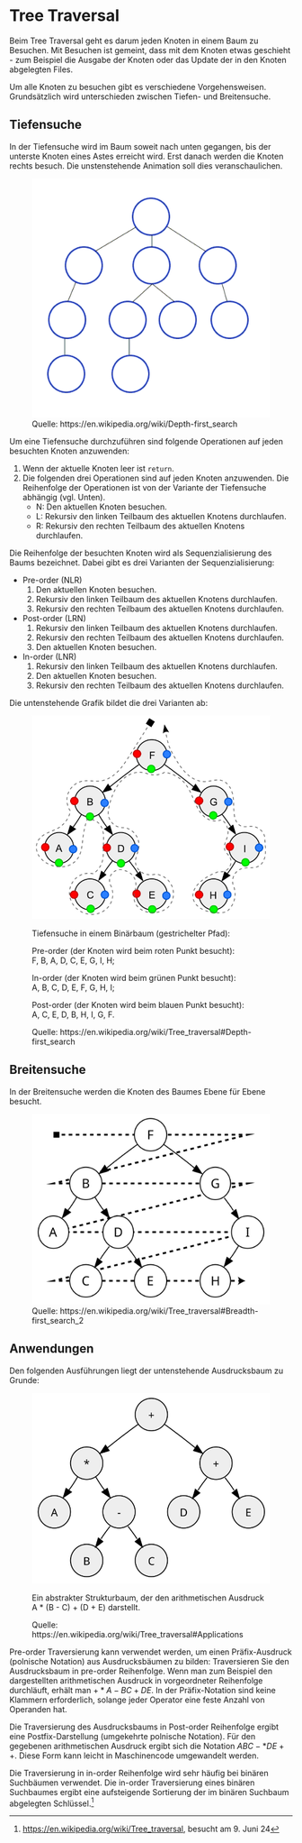 # Tree Traversal

Beim Tree Traversal geht es darum jeden Knoten in einem Baum zu
Besuchen. Mit Besuchen ist gemeint, dass mit dem Knoten etwas geschieht
\- zum Beispiel die Ausgabe der Knoten oder das Update der in
den Knoten abgelegten Files.

Um alle Knoten zu besuchen gibt es verschiedene Vorgehensweisen.
Grundsätzlich wird unterschieden zwischen Tiefen- und Breitensuche.

## Tiefensuche

In der Tiefensuche wird im Baum soweit nach unten gegangen, bis der
unterste Knoten eines Astes erreicht wird. Erst danach werden die Knoten
rechts besuch. Die unstenstehende Animation soll dies veranschaulichen.

<figure>
    <img src="./images/Depth-First-Search.gif" alt="Tiefensuche">
    <figcaption>Quelle: https://en.wikipedia.org/wiki/Depth-first_search</figcaption>
</figure>

Um eine Tiefensuche durchzuführen sind folgende Operationen auf jeden
besuchten Knoten anzuwenden:

1. Wenn der aktuelle Knoten leer ist `return`.
2. Die folgenden drei Operationen sind auf jeden Knoten anzuwenden. Die
   Reihenfolge der Operationen ist von der Variante der Tiefensuche
   abhängig (vgl. Unten).
   * N: Den aktuellen Knoten besuchen.
   * L: Rekursiv den linken Teilbaum des aktuellen Knotens durchlaufen.
   * R: Rekursiv den rechten Teilbaum des aktuellen Knotens durchlaufen.

Die Reihenfolge der besuchten Knoten wird als Sequenzialisierung des
Baums bezeichnet. Dabei gibt es drei Varianten der Sequenzialisierung:

* Pre-order (NLR)
  1. Den aktuellen Knoten besuchen.
  2. Rekursiv den linken Teilbaum des aktuellen Knotens durchlaufen.
  3. Rekursiv den rechten Teilbaum des aktuellen Knotens durchlaufen.
* Post-order (LRN)
  1. Rekursiv den linken Teilbaum des aktuellen Knotens durchlaufen.
  2. Rekursiv den rechten Teilbaum des aktuellen Knotens durchlaufen.
  3. Den aktuellen Knoten besuchen.
* In-order (LNR)
  1. Rekursiv den linken Teilbaum des aktuellen Knotens durchlaufen.
  2. Den aktuellen Knoten besuchen.
  3. Rekursiv den rechten Teilbaum des aktuellen Knotens durchlaufen.

Die untenstehende Grafik bildet die drei Varianten ab:

<figure>
    <img src="./images/Sorted_binary_tree_ALL_RGB.svg" alt="Visualisierung Tiefensuche">
    <figcaption>
        <p>Tiefensuche in einem Binärbaum (gestrichelter Pfad):</p> 
        <p>Pre-order (der Knoten wird beim roten Punkt besucht):<br>   
           F, B, A, D, C, E, G, I, H;</p>   
        <p>In-order (der Knoten wird beim grünen Punkt besucht):<br>   
           A, B, C, D, E, F, G, H, I;</p>   
        <p>Post-order (der Knoten wird beim blauen Punkt besucht):<br> 
           A, C, E, D, B, H, I, G, F.</p> 
        <p>Quelle: https://en.wikipedia.org/wiki/Tree_traversal#Depth-first_search</p> 
    </figcaption>
</figure>

## Breitensuche

In der Breitensuche werden die Knoten des Baumes Ebene für Ebene
besucht.

<figure>
    <img src="./images/Sorted_binary_tree_breadth-first_traversal.svg", alt="Breitensuche">
    <figcatpion>Quelle: https://en.wikipedia.org/wiki/Tree_traversal#Breadth-first_search_2</figcaption>
</figure>

## Anwendungen

Den folgenden Ausführungen liegt der untenstehende Ausdrucksbaum zu
Grunde:

<figure>
    <img src="./images/AST_binary_tree_arith_variables.svg" alt="Abstrakter Strukturbaum">
    <figcaption>
    <p>Ein abstrakter Strukturbaum, der den arithmetischen Ausdruck A * (B - C) + (D + E) darstellt.</p>
    <p>Quelle: https://en.wikipedia.org/wiki/Tree_traversal#Applications</p>
    </figcaption>
</figure>

Pre-order Traversierung kann verwendet werden, um einen Präfix-Ausdruck
(polnische Notation) aus Ausdrucksbäumen zu bilden: Traversieren Sie den
Ausdrucksbaum in pre-order Reihenfolge. Wenn man zum Beispiel den dargestellten
arithmetischen Ausdruck in vorgeordneter Reihenfolge durchläuft, erhält
man $+ * A - B C + D E$. In der Präfix-Notation sind keine Klammern
erforderlich, solange jeder Operator eine feste Anzahl von Operanden
hat.

Die Traversierung des Ausdrucksbaums in Post-order Reihenfolge ergibt
eine  Postfix-Darstellung (umgekehrte polnische Notation). Für den
gegebenen arithmetischen Ausdruck ergibt sich die Notation $A B C - * D
E + +$. Diese Form kann leicht in Maschinencode
umgewandelt werden.

Die Traversierung in in-order Reihenfolge wird sehr häufig bei binären
Suchbäumen verwendet. Die in-order Traversierung eines binären
Suchbaumes ergibt eine aufsteigende Sortierung der im binären Suchbaum
abgelegten Schlüssel.[^1]

[^1]: https://en.wikipedia.org/wiki/Tree_traversal, besucht am 9. Juni 24